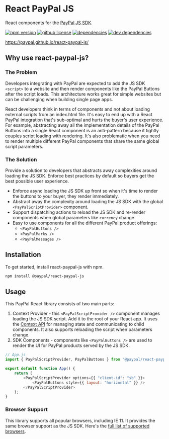 # React PayPal JS

React components for the [PayPal JS SDK](https://developer.paypal.com/docs/business/javascript-sdk/javascript-sdk-reference/).

<a href="https://www.npmjs.com/package/@paypal/react-paypal-js"><img src="https://img.shields.io/npm/v/@paypal/react-paypal-js?style=flat-square" alt="npm version"></a>
<a href="https://github.com/paypal/react-paypal-js/blob/main/LICENSE.txt"><img src="https://img.shields.io/npm/l/@paypal/react-paypal-js?style=flat-square" alt="github license"></a>
<a href="https://david-dm.org/paypal/react-paypal-js"><img src="https://img.shields.io/david/paypal/react-paypal-js?style=flat-square" alt="dependencies"></a>
<a href="https://david-dm.org/paypal/react-paypal-js?type=dev"><img src="https://img.shields.io/david/dev/paypal/react-paypal-js?style=flat-square" alt="dev dependencies"></a>

https://paypal.github.io/react-paypal-js/

## Why use react-paypal-js?

### The Problem

Developers integrating with PayPal are expected to add the JS SDK `<script>` to a website and then render components like the PayPal Buttons after the script loads. This architecture works great for simple websites but can be challenging when building single page apps.

React developers think in terms of components and not about loading external scripts from an index.html file. It's easy to end up with a React PayPal integration that's sub-optimal and hurts the buyer's user experience. For example, abstracting away all the implementation details of the PayPal Buttons into a single React component is an anti-pattern because it tightly couples script loading with rendering. It's also problematic when you need to render multiple different PayPal components that share the same global script parameters.

### The Solution

Provide a solution to developers that abstracts away complexities around loading the JS SDK. Enforce best practices by default so buyers get the best possible user experience.

-   Enforce async loading the JS SDK up front so when it's time to render the buttons to your buyer, they render immediately.
-   Abstract away the complexity around loading the JS SDK with the global `<PayPalScriptProvider>` component.
-   Support dispatching actions to reload the JS SDK and re-render components when global parameters like `currency` change.
-   Easy to use components for all the different PayPal product offerings:
    -   `<PayPalButtons />`
    -   `<PayPalMarks />`
    -   `<PayPalMessages />`

## Installation

To get started, install react-paypal-js with npm.

```sh
npm install @paypal/react-paypal-js
```

## Usage

This PayPal React library consists of two main parts:

1. Context Provider - this `<PayPalScriptProvider />` component manages loading the JS SDK script. Add it to the root of your React app. It uses the [Context API](https://reactjs.org/docs/context.html) for managing state and communicating to child components. It also supports reloading the script when parameters change.
2. SDK Components - components like `<PayPalButtons />` are used to render the UI for PayPal products served by the JS SDK.

```js
// App.js
import { PayPalScriptProvider, PayPalButtons } from "@paypal/react-paypal-js";

export default function App() {
    return (
        <PayPalScriptProvider options={{ "client-id": "sb" }}>
            <PayPalButtons style={{ layout: "horizontal" }} />
        </PayPalScriptProvider>
    );
}
```

### Browser Support

This library supports all popular browsers, including IE 11. It provides the same browser support as the JS SDK. Here's the [full list of supported browsers](https://developer.paypal.com/docs/business/checkout/reference/browser-support/#supported-browsers-by-platform).
